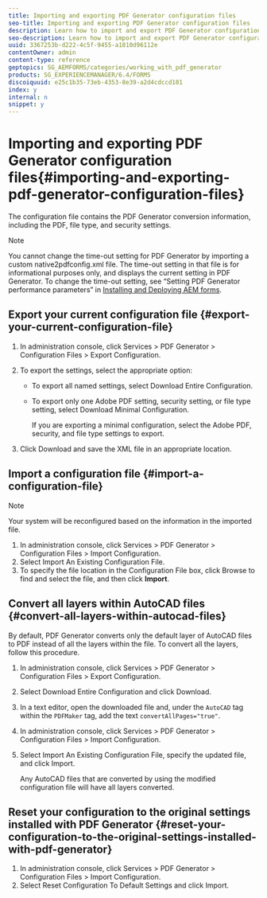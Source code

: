 ```yaml
---
title: Importing and exporting PDF Generator configuration files
seo-title: Importing and exporting PDF Generator configuration files
description: Learn how to import and export PDF Generator configuration files.
seo-description: Learn how to import and export PDF Generator configuration files.
uuid: 3367253b-d222-4c5f-9455-a1810d96112e
contentOwner: admin
content-type: reference
geptopics: SG_AEMFORMS/categories/working_with_pdf_generator
products: SG_EXPERIENCEMANAGER/6.4/FORMS
discoiquuid: e25c1b35-73eb-4353-8e39-a2d4cdccd101
index: y
internal: n
snippet: y
---
```


# Importing and exporting PDF Generator configuration files{#importing-and-exporting-pdf-generator-configuration-files}

The configuration file contains the PDF Generator conversion information, including the PDF, file type, and security settings.

>[!NOTE]
>
>You cannot change the time-out setting for PDF Generator by importing a custom native2pdfconfig.xml file. The time-out setting in that file is for informational purposes only, and displays the current setting in PDF Generator. To change the time-out setting, see “Setting PDF Generator performance parameters” in [Installing and Deploying AEM forms](http://www.adobe.com/go/learn_aemforms_installJBoss_63).

## Export your current configuration file {#export-your-current-configuration-file}

1. In administration console, click Services &gt; PDF Generator &gt; Configuration Files &gt; Export Configuration.
1. To export the settings, select the appropriate option:

    * To export all named settings, select Download Entire Configuration. 
    * To export only one Adobe PDF setting, security setting, or file type setting, select Download Minimal Configuration.

      If you are exporting a minimal configuration, select the Adobe PDF, security, and file type settings to export.

1. Click Download and save the XML file in an appropriate location.

## Import a configuration file {#import-a-configuration-file}

>[!NOTE]
>
>Your system will be reconfigured based on the information in the imported file.

1. In administration console, click Services &gt; PDF Generator &gt; Configuration Files &gt; Import Configuration.
1. Select Import An Existing Configuration File.
1. To specify the file location in the Configuration File box, click Browse to find and select the file, and then click **Import**.

## Convert all layers within AutoCAD files {#convert-all-layers-within-autocad-files}

By default, PDF Generator converts only the default layer of AutoCAD files to PDF instead of all the layers within the file. To convert all the layers, follow this procedure.

1. In administration console, click Services &gt; PDF Generator &gt; Configuration Files &gt; Export Configuration.
1. Select Download Entire Configuration and click Download.
1. In a text editor, open the downloaded file and, under the `AutoCAD` tag within the `PDFMaker` tag, add the text `convertAllPages="true"`.
1. In administration console, click Services &gt; PDF Generator &gt; Configuration Files &gt; Import Configuration.
1. Select Import An Existing Configuration File, specify the updated file, and click Import.

   Any AutoCAD files that are converted by using the modified configuration file will have all layers converted.

## Reset your configuration to the original settings installed with PDF Generator {#reset-your-configuration-to-the-original-settings-installed-with-pdf-generator}

1. In administration console, click Services &gt; PDF Generator &gt; Configuration Files &gt; Import Configuration.
1. Select Reset Configuration To Default Settings and click Import.

